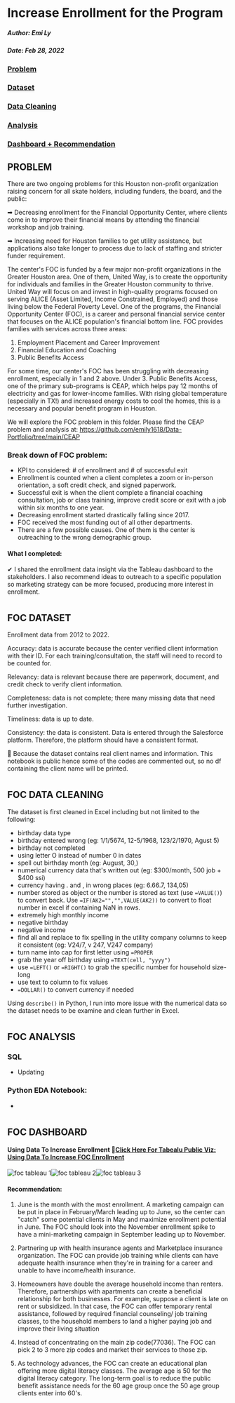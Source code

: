 # Increase Enrollment for the Program 

##### Author: Emi Ly

##### Date: Feb 28, 2022

### [Problem](#problem)
### [Dataset](#foc-dataset)
### [Data Cleaning](#foc-data-cleaning)
### [Analysis](#foc-analysis)
### [Dashboard + Recommendation](#foc-dashboard-and-recommendation)


## PROBLEM

There are two ongoing problems for this Houston non-profit organization raising concern for all skate holders, including funders, the board, and the public:

➡ Decreasing enrollment for the Financial Opportunity Center, where clients come in to improve their financial means by attending the financial workshop and job training.

➡ Increasing need for Houston families to get utility assistance, but applications also take longer to process due to lack of staffing and stricter funder requirement.

The center's FOC is funded by a few major non-profit organizations in the Greater Houston area. One of them, United Way, is to create the opportunity for individuals and families in the Greater Houston community to thrive. United Way will focus on and invest in high-quality programs focused on serving ALICE (Asset Limited, Income Constrained, Employed) and those living below the Federal Poverty Level.  One of the programs, the Financial Opportunity Center (FOC), is a career and personal financial service center that focuses on the ALICE population's financial bottom line. FOC provides families with services across three areas:

1. Employment Placement and Career Improvement
2. Financial Education and Coaching
3. Public Benefits Access

For some time, our center's FOC has been struggling with decreasing enrollment, especially in 1 and 2 above. Under 3. Public Benefits Access, one of the primary sub-programs is CEAP, which helps pay 12 months of electricity and gas for lower-income families. With rising global temperature (especially in TX!) and increased energy costs to cool the homes, this is a necessary and popular benefit program in Houston.

We will explore the FOC problem in this folder. Please find the CEAP problem and analysis at: https://github.com/emily1618/Data-Portfolio/tree/main/CEAP


### Break down of FOC problem:
- KPI to considered: # of enrollment and # of successful exit
- Enrollment is counted when a client completes a zoom or in-person orientation, a soft credit check, and signed paperwork.
- Successful exit is when the client complete a financial coaching consultation, job or class training, improve credit score or exit with a job within six months to one year.
- Decreasing enrollment started drastically falling since 2017. 
- FOC received the most funding out of all other departments. 
- There are a few possible causes. One of them is the center is outreaching to the wrong demographic group. 


#### What I completed:
✔ I shared the enrollment data insight via the Tableau dashboard to the stakeholders. I also recommend ideas to outreach to a specific population so marketing strategy can be more focused, producing more interest in enrollment.



#
## FOC DATASET

Enrollment data from 2012 to 2022.

Accuracy: data is accurate because the center verified client information with their ID. For each training/consultation, the staff will need to record to be counted for. 

Relevancy: data is relevant because there are paperwork, document, and credit check to verify client information.

Completeness: data is not complete; there many missing data that need further investigation.

Timeliness: data is up to date.

Consistency: the data is consistent. Data is entered through the Salesforce platform. Therefore, the platform should have a consistent format.

🚫 Because the dataset contains real client names and information. This notebook is public hence some of the codes are commented out, so no df containing the client name will be printed. 



#
## FOC DATA CLEANING

The dataset is first cleaned in Excel including but not limited to the following:
- birthday data type
- birthday entered wrong (eg: 1/1/5674, 12-5/1968, 123/2/1970, Agust 5)
- birthday not completed
- using letter O instead of number 0 in dates
- spell out birthday month (eg: August, 30,)
- numerical currency data that's written out (eg: $300/month, 500 job + $400 ssi)
- currency having . and , in wrong places (eg: 6.66.7, 134,05)
- number stored as object or the number is stored as text (use `=VALUE()`) to convert back. Use `=IF(AK2="","",VALUE(AK2))` to convert to float number in excel if containing NaN in rows.
- extremely high monthly income
- negative birthday
- negative income
- find all and replace to fix spelling in the utility company columns to keep it consistent (eg: V24/7, v 247, V247 company)
- turn name into cap for first letter using `=PROPER`
- grab the year off birthday using `=TEXT(cell, "yyyy")`
- use `=LEFT()` or `=RIGHT()` to grab the specific number for household size-long
- use text to column to fix values
- `=DOLLAR()` to convert currency if needed

Using `describe()` in Python, I run into more issue with the numerical data so the dataset needs to be examine and clean further in Excel. 


#
## FOC ANALYSIS

### SQL
- Updating


### Python EDA Notebook:
- 


#
## FOC DASHBOARD


#### Using Data To Increase Enrollment 🎨[Click Here For Tabealu Public Viz: Using Data To Increase FOC Enrollment](https://public.tableau.com/app/profile/emily.liang7497/viz/IncreaseMemberEnrollmentUsingData/Dashboard1?publish=yes)

![foc tableau 1](https://user-images.githubusercontent.com/62857660/155892915-05e6715a-b578-453e-8df6-2ff8829c2a94.jpg)![foc tableau 2](https://user-images.githubusercontent.com/62857660/155892917-2dcf8192-2a26-4cab-9231-8d9c3ccf6ecd.jpg)![foc tableau 3](https://user-images.githubusercontent.com/62857660/155892919-7eac5787-699b-44ae-b371-ddcaea1dd40b.jpg)

#### Recommendation:

1. June is the month with the most enrollment. A marketing campaign can be put in place in February/March leading up to June, so the center can "catch" some potential clients in May and maximize enrollment potential in June. The FOC should look into the November enrollment spike to have a mini-marketing campaign in September leading up to November.


2. Partnering up with health insurance agents and Marketplace insurance organization. The FOC can provide job training while clients can have adequate health insurance when they're in training for a career and unable to have income/health insurance. 

3. Homeowners have double the average household income than renters. Therefore, partnerships with apartments can create a beneficial relationship for both businesses. For example, suppose a client is late on rent or subsidized. In that case, the FOC can offer temporary rental assistance, followed by required financial counseling/ job training classes, to the household members to land a higher paying job and improve their living situation 

4. Instead of concentrating on the main zip code(77036). The FOC can pick 2 to 3 more zip codes and market their services to those zip. 

5. As technology advances, the FOC can create an educational plan offering more digital literacy classes. The average age is 50 for the digital literacy category. The long-term goal is to reduce the public benefit assistance needs for the 60 age group once the 50 age group clients enter into 60's. 


